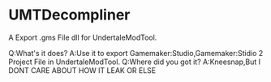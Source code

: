 # UMTDecompliner
A Export .gms File dll for UndertaleModTool.

Q:What's it does?
A:Use it to export Gamemaker:Studio,Gamemaker:Stidio 2 Project File in UndertaleModTool.
Q:Where did you got it?
A:Kneesnap,But I DONT CARE ABOUT HOW IT LEAK OR ELSE
